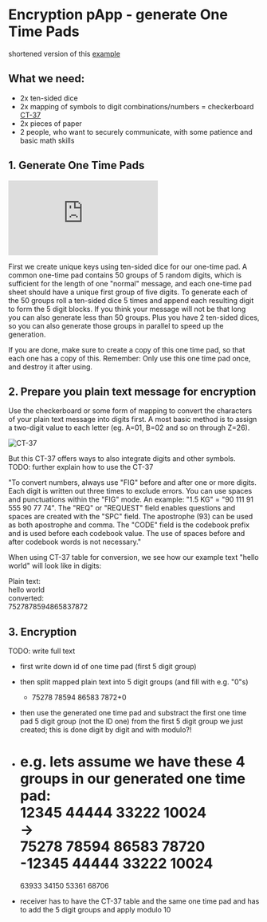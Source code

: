 # Encryption pApp - generate One Time Pads
shortened version of this [example](https://airvpn.org/topic/14999-how-to-one-time-pads-perfect-encryption/)

## What we need:
  * 2x ten-sided dice
  * 2x mapping of symbols to digit combinations/numbers = checkerboard [CT-37](https://airvpn.org/uploads/monthly_08_2015/post-158612-0-10453100-1439821943.png)
  * 2x pieces of paper
  * 2 people, who want to securely communicate, with some patience and basic math skills
  
## 1. Generate One Time Pads

![](https://airvpn.org/index.php?app=core&module=attach&section=attach&attach_rel_module=post&attach_id=15882)

First we create unique keys using ten-sided dice for our one-time pad. 
A common one-time pad contains 50 groups of 5 random digits, which is sufficient for the length of one "normal" message, and each one-time pad sheet should have a unique first group of five digits.
To generate each of the 50 groups roll a ten-sided dice 5 times and append each resulting digit to form the 5 digit blocks.
If you think your message will not be that long you can also generate less than 50 groups. Plus you have 2 ten-sided dices, so you can also generate those groups in parallel to speed up the generation.

If you are done, make sure to create a copy of this one time pad, so that each one has a copy of this.
Remember: Only use this one time pad once, and destroy it after using.


## 2. Prepare you plain text message for encryption

Use the checkerboard or some form of mapping to convert the characters of your plain text message into digits first.
A most basic method is to assign a two-digit value to each letter (eg. A=01, B=02 and so on through Z=26).

![CT-37](https://airvpn.org/uploads/monthly_08_2015/post-158612-0-10453100-1439821943.png)

But this CT-37 offers ways to also integrate digits and other symbols.
TODO: further explain how to use the CT-37

"To convert numbers, always use "FIG" before and after one or more digits. Each digit is written out three times to exclude errors. You can use spaces and punctuations within the "FIG" mode. An example: "1.5 KG" = "90 111 91 555 90 77 74". The "REQ" or "REQUEST" field enables questions and spaces are created with the "SPC" field. The apostrophe (93) can be used as both apostrophe and comma. The "CODE" field is the codebook prefix and is used before each codebook value. The use of spaces before and after codebook words is not necessary."

When using CT-37 table for conversion, we see how our example text "hello world" will look like in digits:

Plain text:     
hello world     
converted:    
7527878594865837872    

## 3. Encryption

TODO: write full text

* first write down id of one time pad (first 5 digit group)
* then split mapped plain text into 5 digit groups (and fill with e.g. "0"s)
   * 75278 78594 86583 7872+0
* then use the generated one time pad and substract the first one time pad 5 digit group (not the ID one) from the first 5 digit group we just created; this is done digit by digit and with modulo?!

* e.g. lets assume we have these 4 groups in our generated one time pad:       
   12345 44444 33222 10024     
   ->     
   75278 78594 86583 78720     
  -12345 44444 33222 10024     
  =     
   63933 34150 53361 68706     
   
* receiver has to have the CT-37 table and the same one time pad and has to add the 5 digit groups and apply modulo 10



